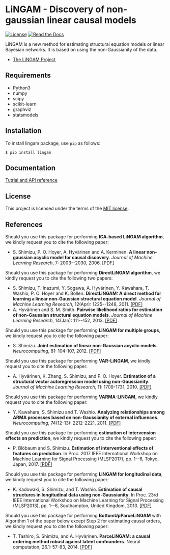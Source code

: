 # LiNGAM - Discovery of non-gaussian linear causal models

[![License](https://img.shields.io/badge/license-MIT-blue.svg)](https://github.com/cdt15/lingam/blob/master/LICENSE)
[![Read the Docs](https://readthedocs.org/projects/lingam/badge/?version=latest)](https://lingam.readthedocs.io/)

LiNGAM is a new method for estimating structural equation models or linear Bayesian networks. It is based on using the non-Gaussianity of the data.

* [The LiNGAM Project](https://sites.google.com/view/sshimizu06/lingam)

## Requirements
* Python3
* numpy
* scipy
* scikit-learn
* graphviz
* statsmodels

## Installation
To install lingam package, use `pip` as follows:

```
$ pip install lingam
```

## Documentation
[Tutrial and API reference](https://lingam.readthedocs.io/)

## License
This project is licensed under the terms of the [MIT license](./LICENSE).

## References
Should you use this package for performing **ICA-based LiNGAM algorithm**, we kindly
request you to cite the following paper:
* S. Shimizu, P. O. Hoyer, A. Hyvärinen and A. Kerminen. **A linear non-gaussian acyclic model for causal discovery**. *Journal of Machine Learning Research*, 7: 2003--2030, 2006. [[PDF]](http://www.jmlr.org/papers/volume7/shimizu06a/shimizu06a.pdf)

Should you use this package for performing **DirectLiNGAM algorithm**, we kindly
request you to cite the following two papers:
* S. Shimizu, T. Inazumi, Y. Sogawa, A. Hyvärinen, Y. Kawahara, T. Washio, P. O. Hoyer and K. Bollen. **DirectLiNGAM: A direct method for learning a linear non-Gaussian structural equation model**. *Journal of Machine Learning Research*, 12(Apr): 1225--1248, 2011. [[PDF]](http://www.jmlr.org/papers/volume12/shimizu11a/shimizu11a.pdf)
* A. Hyvärinen and S. M. Smith. **Pairwise likelihood ratios for estimation of non-Gaussian structural equation models**. *Journal of Machine Learning Research*, 14(Jan): 111--152, 2013. [[PDF]](http://www.jmlr.org/papers/volume14/hyvarinen13a/hyvarinen13a.pdf)

Should you use this package for performing **LiNGAM for multiple
groups**, we kindly request you to cite the following paper:
* S. Shimizu. **Joint estimation of linear non-Gaussian acyclic models**. *Neurocomputing*, 81: 104-107, 2012. [[PDF]](http://dx.doi.org/10.1016/j.neucom.2011.11.005)

Should you use this package for performing **VAR-LiNGAM**, we kindly request you to cite the following paper:
* A. Hyvärinen, K. Zhang, S. Shimizu, and P. O. Hoyer. **Estimation of a structural vector autoregression model using non-Gaussianity**. *Journal of Machine Learning Research*, 11: 1709-1731, 2010. [[PDF]](http://www.jmlr.org/papers/volume11/hyvarinen10a/hyvarinen10a.pdf)

Should you use this package for performing **VARMA-LiNGAM**, we kindly request you to cite the following paper:
* Y. Kawahara, S. Shimizu and T. Washio. **Analyzing relationships among ARMA processes based on non-Gaussianity of external influences**. *Neurocomputing*, 74(12-13): 2212-2221, 2011. [[PDF]](http://dx.doi.org/10.1016/j.neucom.2011.02.008)

Should you use this package for performing **estimation of intervension effects on prediction**, we kindly request you to cite the following paper:
* P. Blöbaum and S. Shimizu. **Estimation of interventional effects of features on prediction**. In Proc. 2017 IEEE International Workshop on Machine Learning for Signal Processing (MLSP2017), pp. 1--6, Tokyo, Japan, 2017. [[PDF]](https://arxiv.org/abs/1709.00776)

Should you use this package for performing **LiNGAM for longitudinal data**, we kindly request you to cite the following paper:
* K. Kadowaki, S. Shimizu, and T. Washio. **Estimation of causal structures in longitudinal data using non-Gaussianity**. In Proc. 23rd IEEE International Workshop on Machine Learning for Signal Processing (MLSP2013), pp. 1--6, Southampton, United Kingdom, 2013. [[PDF]](https://sites.google.com/site/sshimizu06/Kadowaki13MLSP.pdf?attredirects=0)

Should you use this package for performing **BottomUpParceLiNGAM** with Algorithm 1 of the paper below except Step 2 for estimating causal orders, we kindly request you to cite the following paper:
* T. Tashiro, S. Shimizu, and A. Hyvärinen. **ParceLiNGAM: a causal ordering method robust against latent confounders**. Neural computation, 26.1: 57-83, 2014. [[PDF]](https://sites.google.com/site/sshimizu06/Tashiro13NECO.pdf?attredirects=0)
